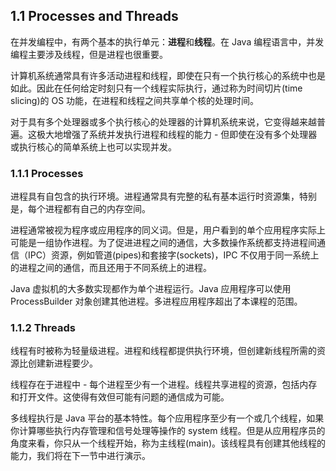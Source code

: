 ## 1.1 Processes and Threads
在并发编程中，有两个基本的执行单元：**进程**和**线程**。在 Java 编程语言中，并发编程主要涉及线程，但是进程也很重要。

计算机系统通常具有许多活动进程和线程，即使在只有一个执行核心的系统中也是如此。因此在任何给定时刻只有一个线程实际执行，通过称为时间切片(time slicing)的 OS 功能，在进程和线程之间共享单个核的处理时间。

对于具有多个处理器或多个执行核心的处理器的计算机系统来说，它变得越来越普遍。这极大地增强了系统并发执行进程和线程的能力 - 但即使在没有多个处理器或执行核心的简单系统上也可以实现并发。

### 1.1.1 Processes
进程具有自包含的执行环境。进程通常具有完整的私有基本运行时资源集，特别是，每个进程都有自己的内存空间。

进程通常被视为程序或应用程序的同义词。但是，用户看到的单个应用程序实际上可能是一组协作进程。为了促进进程之间的通信，大多数操作系统都支持进程间通信（IPC）资源，例如管道(pipes)和套接字(sockets)，IPC 不仅用于同一系统上的进程之间的通信，而且还用于不同系统上的进程。

Java 虚拟机的大多数实现都作为单个进程运行。Java 应用程序可以使用 ProcessBuilder 对象创建其他进程。多进程应用程序超出了本课程的范围。

### 1.1.2 Threads
线程有时被称为轻量级进程。进程和线程都提供执行环境，但创建新线程所需的资源比创建新进程要少。

线程存在于进程中 - 每个进程至少有一个进程。线程共享进程的资源，包括内存和打开文件。这使得有效但可能有问题的通信成为可能。

多线程执行是 Java 平台的基本特性。每个应用程序至少有一个或几个线程，如果你计算哪些执行内存管理和信号处理等操作的 system 线程。但是从应用程序员的角度来看，你只从一个线程开始，称为主线程(main)。该线程具有创建其他线程的能力，我们将在下一节中进行演示。

